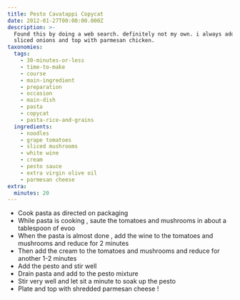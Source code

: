 ```yaml
---
title: Pesto Cavatappi Copycat
date: 2012-01-27T00:00:00.000Z
description: >-
  Found this by doing a web search. definitely not my own. i always add some
  sliced onions and top with parmesan chicken.
taxonomies:
  tags:
    - 30-minutes-or-less
    - time-to-make
    - course
    - main-ingredient
    - preparation
    - occasion
    - main-dish
    - pasta
    - copycat
    - pasta-rice-and-grains
  ingredients:
    - noodles
    - grape tomatoes
    - sliced mushrooms
    - white wine
    - cream
    - pesto sauce
    - extra virgin olive oil
    - parmesan cheese
extra:
  minutes: 20
---
```

 - Cook pasta as directed on packaging
 - While pasta is cooking , saute the tomatoes and mushrooms in about a tablespoon of evoo
 - When the pasta is almost done , add the wine to the tomatoes and mushrooms and reduce for 2 minutes
 - Then add the cream to the tomatoes and mushrooms and reduce for another 1-2 minutes
 - Add the pesto and stir well
 - Drain pasta and add to the pesto mixture
 - Stir very well and let sit a minute to soak up the pesto
 - Plate and top with shredded parmesan cheese !
